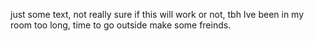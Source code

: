 just some text, not really sure if this will work or not, tbh Ive been in my room too long, time to go outside make some freinds.
